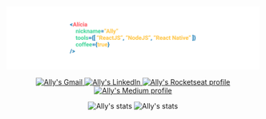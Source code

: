 <p align="center">
  <img src="./GitHub(1).png" />
</p>

<p align="center">
  <a href="mailto:foureauxally@gmail.com">
    <img src="https://img.shields.io/badge/-Gmail-c14438?style=flat-square&logo=Gmail&logoColor=3f72af&color=112d4e&link=mailto:foureauxally@gmail.com" alt="Ally's Gmail" />
  </a>
  <a href="https://www.linkedin.com/in/al%C3%ADcia-foureaux-7099a41b0/">
    <img src="https://img.shields.io/badge/-Linkedin-6633cc?style=flat-square&logo=Linkedin&logoColor=3f72af&color=112d4e&link=https://github.com/allyfx" alt="Ally's LinkedIn" />
  </a>
  <a href="https://app.rocketseat.com.br/me/alicia-foureaux-06068">
    <img src="https://img.shields.io/badge/-RocketSeat-6633cc?style=flat-square&logoColor=white&color=112d4e&link=https://app.rocketseat.com.br/me/alicia-foureaux-06068" alt="Ally's Rocketseat profile" />
  </a>
  <a href="https://allyfx.medium.com/">
    <img src="https://img.shields.io/badge/-Medium-6633cc?style=flat-square&color=112d4e&link=https://allyfx.medium.com/" alt="Ally's Medium profile" />
  </a>
</p>

<p align="center">
  <span>
    <img src="https://github-readme-stats.vercel.app/api?username=allyfx&show_icons=true&theme=algolia" alt="Ally's stats" height=175 />
  </span>
  <span>
    <img src="https://github-readme-stats.vercel.app/api/top-langs?username=allyfx&layout=compact&show_icons=true&theme=algolia" alt="Ally's stats" height=175 />
  </span>
</p>
